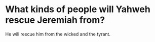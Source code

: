# What kinds of people will Yahweh rescue Jeremiah from?

He will rescue him from the wicked and the tyrant.
